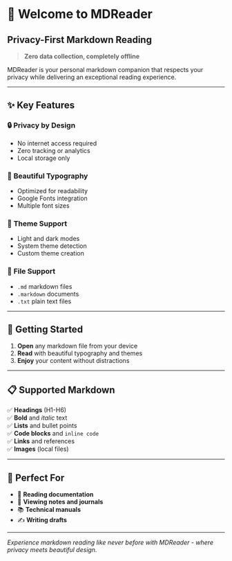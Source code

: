 # 📝 Welcome to MDReader

## Privacy-First Markdown Reading

> **Zero data collection, completely offline**

MDReader is your personal markdown companion that respects your privacy while delivering an exceptional reading experience.

---

## ✨ Key Features

### 🔒 **Privacy by Design**
- No internet access required
- Zero tracking or analytics
- Local storage only

### 📱 **Beautiful Typography** 
- Optimized for readability
- Google Fonts integration
- Multiple font sizes

### 🌙 **Theme Support**
- Light and dark modes
- System theme detection
- Custom theme creation

### 📂 **File Support**
- `.md` markdown files
- `.markdown` documents  
- `.txt` plain text files

---

## 🚀 Getting Started

1. **Open** any markdown file from your device
2. **Read** with beautiful typography and themes
3. **Enjoy** your content without distractions

---

## 📋 Supported Markdown

✅ **Headings** (H1-H6)  
✅ **Bold** and *italic* text  
✅ **Lists** and bullet points  
✅ **Code blocks** and `inline code`  
✅ **Links** and references  
✅ **Images** (local files)  

---

## 🎯 Perfect For

- 📖 **Reading documentation**
- 📝 **Viewing notes and journals** 
- 📚 **Technical manuals**
- ✍️ **Writing drafts**

---

*Experience markdown reading like never before with MDReader - where privacy meets beautiful design.*